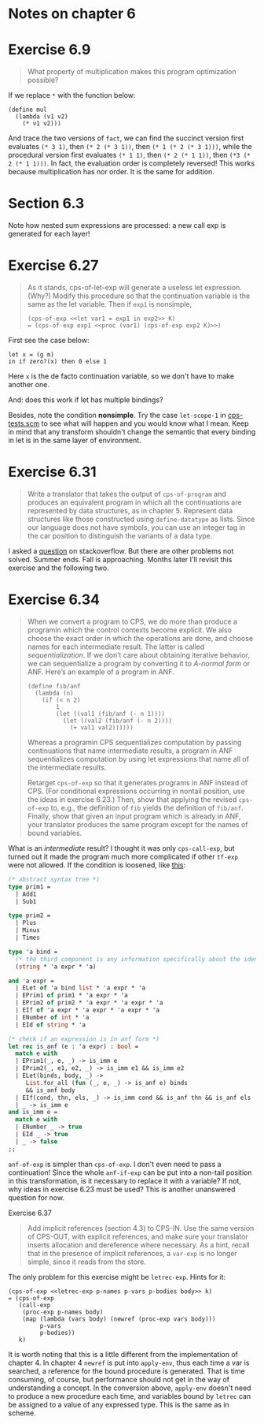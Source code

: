 Notes on chapter 6
==================

# Exercise 6.9
> What property of multiplication makes this program optimization
> possible?

If we replace `*` with the function below:

``` racket
(define mul
  (lambda (v1 v2)
    (* v1 v2)))
```

And trace the two versions of `fact`, we can find the succinct version first
evaluates `(* 3 1)`, then `(* 2 (* 3 1))`, then `(* 1 (* 2 (* 3 1)))`, while the
procedural version first evaluates `(* 1 1)`, then `(* 2 (* 1 1))`, then `(*3 (*
2 (* 1 1)))`. In fact, the evaluation order is completely reversed! This works because
multiplication has nor order. It is the same for addition.

# Section 6.3

Note how nested sum expressions are processed: a new call exp is generated for
each layer!

# Exercise 6.27

> As it stands, cps-of-let-exp will generate a useless let expression. (Why?)
> Modify this procedure so that the continuation variable is the same as the let
> variable. Then if `exp1` is nonsimple,
>
> ``` racket
> (cps-of-exp <<let var1 = exp1 in exp2>> K)
> = (cps-of-exp exp1 <<proc (var1) (cps-of-exp exp2 K)>>)
> ```

First see the case below:

``` racket
let x = (g m)
in if zero?(x) then 0 else 1
```

Here `x` is the de facto continuation variable, so we don't have to make another
one.

And: does this work if let has multiple bindings?

Besides, note the condition **nonsimple**. Try the case `let-scope-1` in
[cps-tests.scm](cps-tests.scm) to see what will happen and you would know what I
mean. Keep in mind that any transform shouldn't change the semantic that every
binding in let is in the same layer of environment.

# Exercise 6.31

> Write a translator that takes the output of `cps-of-program` and produces an
> equivalent program in which all the continuations are represented by data
> structures, as in chapter 5. Represent data structures like those constructed
> using `define-datatype` as lists. Since our language does not have symbols,
> you can use an integer tag in the car position to distinguish the variants of
> a data type.

I asked a
[question](https://stackoverflow.com/questions/57441866/hints-about-exercise-6-31-of-eopl3)
on stackoverflow. But there are other problems not solved. Summer ends. Fall is
approaching. Months later I'll revisit this exercise and the following two.

# Exercise 6.34

> When we convert a program to CPS, we do more than produce a programin which
> the control contexts become explicit. We also choose the exact order in which
> the operations are done, and choose names for each intermediate result. The
> latter is called *sequentialization*. If we don’t care about obtaining
> iterative behavior, we can sequentialize a program by converting it to
> *A-normal form* or ANF. Here’s an example of a program in ANF.
>
> ``` racket
> (define fib/anf
>   (lambda (n)
>     (if (< n 2)
>         1
>         (let ((val1 (fib/anf (- n 1))))
>           (let ((val2 (fib/anf (- n 2))))
>             (+ val1 val2))))))
> ```
>
> Whereas a programin CPS sequentializes computation by passing continuations that
> name intermediate results, a program in ANF sequentializes computation by using
> let expressions that name all of the intermediate results.
>
> Retarget `cps-of-exp` so that it generates programs in ANF instead of
> CPS. (For conditional expressions occurring in nontail position, use the ideas
> in exercise 6.23.)  Then, show that applying the revised `cps-of-exp` to,
> e.g., the definition of `fib` yields the definition of `fib/anf`. Finally,
> show that given an input program which is already in ANF, your translator
> produces the same program except for the names of bound variables.

What is an *intermediate* result? I thought it was only `cps-call-exp`, but
turned out it made the program much more complicated if other `tf-exp` were not
allowed. If the condition is loosened, like
[this](https://course.ccs.neu.edu/cs4410/hw_boa_assignment.html):

``` ocaml
(* abstract syntax tree *)
type prim1 =
  | Add1
  | Sub1

type prim2 =
  | Plus
  | Minus
  | Times

type 'a bind =
  (* the third component is any information specifically about the identifier, like its position *)
  (string * 'a expr * 'a)

and 'a expr =
  | ELet of 'a bind list * 'a expr * 'a
  | EPrim1 of prim1 * 'a expr * 'a
  | EPrim2 of prim2 * 'a expr * 'a expr * 'a
  | EIf of 'a expr * 'a expr * 'a expr * 'a
  | ENumber of int * 'a
  | EId of string * 'a

(* check if an expression is in anf form *)
let rec is_anf (e : 'a expr) : bool =
  match e with
  | EPrim1(_, e, _) -> is_imm e
  | EPrim2(_, e1, e2, _) -> is_imm e1 && is_imm e2
  | ELet(binds, body, _) ->
     List.for_all (fun (_, e, _) -> is_anf e) binds
     && is_anf body
  | EIf(cond, thn, els, _) -> is_imm cond && is_anf thn && is_anf els
  | _ -> is_imm e
and is_imm e =
  match e with
  | ENumber _ -> true
  | EId _ -> true
  | _ -> false
;;
```

`anf-of-exp` is simpler than `cps-of-exp`. I don't even need to pass a
continuation!  Since the whole `anf-if-exp` can be put into a non-tail position
in this transformation, is it necessary to replace it with a variable? If not,
why ideas in exercise 6.23 must be used? This is another unanswered question for
now.

Exercise 6.37

> Add implicit references (section 4.3) to CPS-IN. Use the same version of
> CPS-OUT, with explicit references, and make sure your translator inserts
> allocation and dereference where necessary. As a hint, recall that in the
> presence of implicit references, a `var-exp` is no longer simple, since it
> reads from the store.

The only problem for this exercise might be `letrec-exp`. Hints for it:

``` racket
(cps-of-exp <<letrec-exp p-names p-vars p-bodies body>> k)
= (cps-of-exp
   (call-exp
    (proc-exp p-names body)
    (map (lambda (vars body) (newref (proc-exp vars body)))
         p-vars
         p-bodies))
   k)
```

It is worth noting that this is a little different from the implementation of
chapter 4. In chapter 4 `newref` is put into `apply-env`, thus each time a var
is searched, a reference for the bound procedure is generated. That is time
consuming, of course, but performance should not get in the way of understanding
a concept. In the conversion above, `apply-env` doesn't need to produce a new
procedure each time, and variables bound by `letrec` can be assigned to a value
of any expressed type. This is the same as in scheme.
